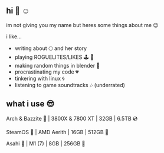 ## hi 👋 ☺️
im not giving you my name but heres some things about me 😉
<p>i like...</p>

- writing about 🌕 and her story
- playing ROGUELITES/LIKES 🕹️ 👾
- making random things in blender 🌲
- procrastinating my code 💔
- tinkering with linux 🌀
- listening to game soundtracks 🎶 (underrated)

## what i use 😎
<p>Arch & Bazzite 🍊 | 3800X & 7800 XT | 32GB | 6.5TB 💿</p>
<p>SteamOS 💜 | AMD Aerith | 16GB | 512GB 💾</p>
<p>Asahi 💯 | M1 (7) | 8GB | 256GB 💽</p>

<!--
**thatejguy/thatejguy** is a ✨ _special_ ✨ repository because its `README.md` (this file) appears on your GitHub profile.

Here are some ideas to get you started:

- 🔭 I’m currently working on ...
- 🌱 I’m currently learning ...
- 👯 I’m looking to collaborate on ...
- 🤔 I’m looking for help with ...
- 💬 Ask me about ...
- 📫 How to reach me: ...
- 😄 Pronouns: ...
- ⚡ Fun fact: ...
-->

